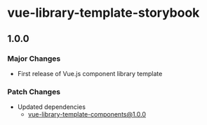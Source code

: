 # vue-library-template-storybook

## 1.0.0

### Major Changes

- First release of Vue.js component library template

### Patch Changes

- Updated dependencies
  - vue-library-template-components@1.0.0
